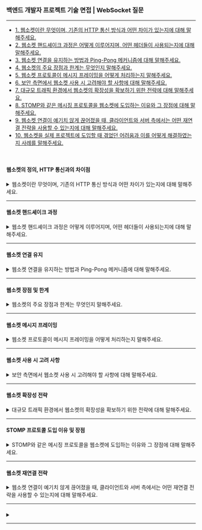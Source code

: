 ### 백엔드 개발자 프로젝트 기술 면접 | WebSocket 질문

---

- [1. 웹소켓이란 무엇이며, 기존의 HTTP 통신 방식과 어떤 차이가 있는지에 대해 말해주세요.](#웹소켓의-정의-http-통신과의-차이점)
- [2. 웹소켓 핸드셰이크 과정은 어떻게 이루어지며, 어떤 헤더들이 사용되는지에 대해 말해주세요.](#웹소켓-핸드셰이크-과정)
- [3. 웹소켓 연결을 유지하는 방법과 Ping-Pong 메커니즘에 대해 말해주세요.](#웹소켓-연결-유지)
- [4. 웹소켓의 주요 장점과 한계는 무엇인지 말해주세요.](#웹소켓-장점-및-한계)
- [5. 웹소켓 프로토콜이 메시지 프레이밍을 어떻게 처리하는지 말해주세요.](#웹소켓-메시지-프레이밍)
- [6. 보안 측면에서 웹소켓 사용 시 고려해야 할 사항에 대해 말해주세요.](#웹소켓-사용-시-고려-사항)
- [7. 대규모 트래픽 환경에서 웹소켓의 확장성을 확보하기 위한 전략에 대해 말해주세요.](#웹소켓-확장성-전략)
- [8. STOMP와 같은 메시징 프로토콜을 웹소켓에 도입하는 이유와 그 장점에 대해 말해주세요.](#stomp-프로토콜-도입-이유-및-장점)
- [9. 웹소켓 연결이 예기치 않게 끊어졌을 때, 클라이언트와 서버 측에서는 어떤 재연결 전략을 사용할 수 있는지에 대해 말해주세요.](#웹소켓-재연결-전략)
- [10. 웹소켓을 실제 프로젝트에 도입할 때 겪었던 어려움과 이를 어떻게 해결하였는지 사례를 말해주세요.]()

<br>

#### 웹소켓의 정의, HTTP 통신과의 차이점

<details>
<summary>웹소켓이란 무엇이며, 기존의 HTTP 통신 방식과 어떤 차이가 있는지에 대해 말해주세요.</summary>

- 웹소켓은 HTML5에서 도입된 실시간 프로토콜로, 한 번의 연결로 클라이언트와 서버가 지속적인 양방향 통신을 할 수 있도록 설계되었다.
- 반면, HTTP는 클라이언트가 요청할 때마다 서버가 응답하는 요청-응답 모델로, 지속적인 실시간 데이터 교환에는 적합하지 않다.
- 웹소켓은 최초 핸드셰이크 후 지속적인 연결을 유지해 불필요한 설정 비용과 오버헤드를 줄여, 실시간 상호작용에 필요한 낮은 지연 시간을 제공한다.

</details>

---

#### 웹소켓 핸드셰이크 과정

<details>
<summary>웹소켓 핸드셰이크 과정은 어떻게 이루어지며, 어떤 헤더들이 사용되는지에 대해 말해주세요.</summary>

- 웹소켓 연결은 클라이언트가 기존 HTTP 요청을 통해 시작된다.
- 클라이언트는 Upgrade: websocket과 Connection: Upgrade 헤더를 포함하여 웹소켓 연결 전환 의사를 표시하고,
  Sec-WebSocket-Key와 Sec-WebSocket-Version 등의 헤더를 함께 전송한다.
- 서버는 요청을 받아 101 Switching Protocols 상태 코드와 Sec-WebSocket-Accept 헤더를 포함한 응답을 보내 웹소켓 연결을 확립한다.

</details>

---

#### 웹소켓 연결 유지

<details>
<summary>웹소켓 연결을 유지하는 방법과 Ping-Pong 메커니즘에 대해 말해주세요.</summary>

- 웹소켓은 TCP 연결을 기반으로 지속적인 연결을 유지한다.
- 연결이 수립된 후, 양측은 주기적으로 Ping 프레임을 보내고 상대방은 Pong 프레임으로 응답하여 연결 상태를 확인한다.
- Ping-Pong 메커니즘은 연결이 끊어지거나 네트워크 장애가 발생했을 때 감지하는 역할로, 필요한 경우 재연결 로직을 트리거할 수 있다.

</details>

---

#### 웹소켓 장점 및 한계

<details>
<summary>웹소켓의 주요 장점과 한계는 무엇인지 말해주세요.</summary>

- 실시간 양방향 통신을 지원하여 빠른 응답과 낮은 지연 시간을 구현할 수 있고, 단일 연결로 지속적인 데이터 교환이 가능해 네트워크 오버헤드를 줄일 수 있다.
- 지속적인 연결로 인한 서버 자원 소모, 방화벽이나 프록시 환경에서 연결 차단 가능성, 그리고 보안 기능이 없어 TLS를 통한 암호화가 필수적이다.

</details>

---

#### 웹소켓 메시지 프레이밍

<details>
<summary>웹소켓 프로토콜이 메시지 프레이밍을 어떻게 처리하는지 말해주세요.</summary>

- 웹소켓은 데이터를 메시지 프레임 단위로 전송한다.
- 각 프레임은 FIN 비트로 메시지의 시작과 끝을 표시하며, opcode를 통해 텍스트, 바이너리, Ping-Pong 등 데이터 유형을 구분한다.
- 프레임에는 페이로드 길이와 마스킹 키가 포함되어, 대용량 데이터를 여러 프레임으로 나눠 전송하고 메시지 경계를 명확히 구분한다.

</details>

---

#### 웹소켓 사용 시 고려 사항

<details>
<summary>보안 측면에서 웹소켓 사용 시 고려해야 할 사항에 대해 말해주세요.</summary>

- 웹소켓 사용 시에는 TLS를 적용한 보안 연결("wss://")을 통해 데이터 암호화를 보장해야 한다.
- CORS 정책을 적절하게 설정하고, 인증 및 권한 부여 메커니즘을 강화하여 미인가 접근을 방지해야 한다.
- 방화벽이나 프록시 설정에 따른 연결 차단 문제를 고려한 네트워크 구성도 중요하다.

</details>

---

#### 웹소켓 확장성 전략

<details>
<summary>대규모 트래픽 환경에서 웹소켓의 확장성을 확보하기 위한 전략에 대해 말해주세요.</summary>

- 대규모 환경에서는 로드밸런서를 통해 연결을 여러 서버에 분산시키고, 클러스터링이나 메시지 브로커(RabbitMQ, Kafka)를 도입하여 상태 정보 공유가 필요하다.
- 재연결 로직, 연결 유지 모니터링, 그리고 서버 리소스 관리를 강화하는 전략을 통해 확장성을 확보한다.

</details>

---

#### STOMP 프로토콜 도입 이유 및 장점

<details>
<summary>STOMP와 같은 메시징 프로토콜을 웹소켓에 도입하는 이유와 그 장점에 대해 말해주세요.</summary>

- STOMP는 웹소켓 위에서 동작하는 텍스트 기반의 메시징 프로토콜로, 클라이언트와 서버 간 메시지 형식을 표준화한다.
- 구독, ACK, 재전송 등의 기본적인 기능을 지원하여, 채팅방과 같은 구독 기반 시스템을 보다 쉽게 구현할 수 있다.
- STOMP 도입은 웹소켓 단독 사용 시 발생하는 메시지 규칙 정의 복잡성을 해소하고, 안정적인 실시간 통신을 가능하게 한다.

</details>

---

#### 웹소켓 재연결 전략

<details>
<summary>웹소켓 연결이 예기치 않게 끊어졌을 때, 클라이언트와 서버 측에서는 어떤 재연결 전략을 사용할 수 있는지에 대해 말해주세요.</summary>

- 클라이언트 측에서 일정 시간 간격으로 자동 재연결을 시도하는 로직을 구현하거나, STOMP 클라이언트 라이브러리의 재연결 기능을 활용할 수 있다.
- 서버 측에서는 재연결 시 기존 세션 정보 복원, 새 연결을 원활히 처리하도록 설계하며, 연결 종료 원인을 로깅하여 문제 분석 전략을 사용할 수 있다.

</details>

---

#### 

<details>
<summary></summary>

-

</details>

---
